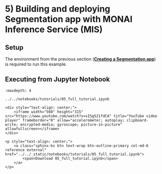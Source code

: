 # 5) Building and deploying Segmentation app with MONAI Inference Service (MIS)

## Setup

The environment from the previous section (**<a href="./03_segmentation_app.html#setup">Creating a Segmentation app</a>**) is required to run this example.

## Executing from Jupyter Notebook

```{toctree}
:maxdepth: 4

../../notebooks/tutorials/05_full_tutorial.ipynb
```

<!-- ```{raw} html
<div style="text-align: center;">
    <iframe width="560" height="315" src="https://www.youtube.com/watch?v=sISg521fdCA" title="YouTube video player" frameborder="0" allow="accelerometer; autoplay; clipboard-write; encrypted-media; gyroscope; picture-in-picture" allowfullscreen></iframe>
</div>
``` -->

```{raw} html
<div style="text-align: center;">
    <iframe width="560" height="315" src="https://www.youtube.com/watch?v=sISg521fdCA" title="YouTube video player" frameborder="0" allow="accelerometer; autoplay; clipboard-write; encrypted-media; gyroscope; picture-in-picture" allowfullscreen></iframe>
</div>
```

```{raw} html
<p style="text-align: center;">
    <a class="sphinx-bs btn text-wrap btn-outline-primary col-md-6 reference external" href="../../_static/notebooks/tutorials/05_full_tutorial.ipynb">
        <span>Download 05_full_tutorial.ipynb</span>
    </a>
</p>
```
